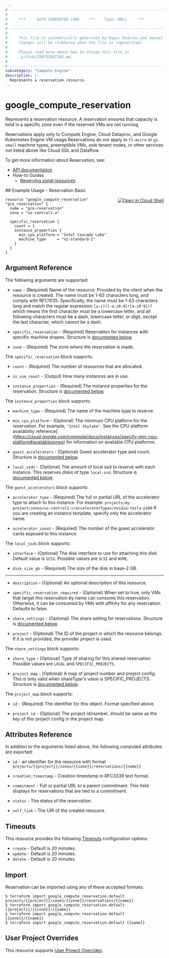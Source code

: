 ```yaml
---
# ----------------------------------------------------------------------------
#
#     ***     AUTO GENERATED CODE    ***    Type: MMv1     ***
#
# ----------------------------------------------------------------------------
#
#     This file is automatically generated by Magic Modules and manual
#     changes will be clobbered when the file is regenerated.
#
#     Please read more about how to change this file in
#     .github/CONTRIBUTING.md.
#
# ----------------------------------------------------------------------------
subcategory: "Compute Engine"
description: |-
  Represents a reservation resource.
---
```


# google\_compute\_reservation

Represents a reservation resource. A reservation ensures that capacity is
held in a specific zone even if the reserved VMs are not running.

Reservations apply only to Compute Engine, Cloud Dataproc, and Google
Kubernetes Engine VM usage.Reservations do not apply to `f1-micro` or
`g1-small` machine types, preemptible VMs, sole tenant nodes, or other
services not listed above
like Cloud SQL and Dataflow.


To get more information about Reservation, see:

* [API documentation](https://cloud.google.com/compute/docs/reference/rest/v1/reservations)
* How-to Guides
    * [Reserving zonal resources](https://cloud.google.com/compute/docs/instances/reserving-zonal-resources)

<div class = "oics-button" style="float: right; margin: 0 0 -15px">
  <a href="https://console.cloud.google.com/cloudshell/open?cloudshell_git_repo=https%3A%2F%2Fgithub.com%2Fterraform-google-modules%2Fdocs-examples.git&cloudshell_working_dir=reservation_basic&cloudshell_image=gcr.io%2Fgraphite-cloud-shell-images%2Fterraform%3Alatest&open_in_editor=main.tf&cloudshell_print=.%2Fmotd&cloudshell_tutorial=.%2Ftutorial.md" target="_blank">
    <img alt="Open in Cloud Shell" src="//gstatic.com/cloudssh/images/open-btn.svg" style="max-height: 44px; margin: 32px auto; max-width: 100%;">
  </a>
</div>
## Example Usage - Reservation Basic


```hcl
resource "google_compute_reservation" "gce_reservation" {
  name = "gce-reservation"
  zone = "us-central1-a"

  specific_reservation {
    count = 1
    instance_properties {
      min_cpu_platform = "Intel Cascade Lake"
      machine_type     = "n2-standard-2"
    }
  }
}
```

## Argument Reference

The following arguments are supported:


* `name` -
  (Required)
  Name of the resource. Provided by the client when the resource is
  created. The name must be 1-63 characters long, and comply with
  RFC1035. Specifically, the name must be 1-63 characters long and match
  the regular expression `[a-z]([-a-z0-9]*[a-z0-9])?` which means the
  first character must be a lowercase letter, and all following
  characters must be a dash, lowercase letter, or digit, except the last
  character, which cannot be a dash.

* `specific_reservation` -
  (Required)
  Reservation for instances with specific machine shapes.
  Structure is [documented below](#nested_specific_reservation).

* `zone` -
  (Required)
  The zone where the reservation is made.


<a name="nested_specific_reservation"></a>The `specific_reservation` block supports:

* `count` -
  (Required)
  The number of resources that are allocated.

* `in_use_count` -
  (Output)
  How many instances are in use.

* `instance_properties` -
  (Required)
  The instance properties for the reservation.
  Structure is [documented below](#nested_instance_properties).


<a name="nested_instance_properties"></a>The `instance_properties` block supports:

* `machine_type` -
  (Required)
  The name of the machine type to reserve.

* `min_cpu_platform` -
  (Optional)
  The minimum CPU platform for the reservation. For example,
  `"Intel Skylake"`. See
  the CPU platform availability reference](https://cloud.google.com/compute/docs/instances/specify-min-cpu-platform#availablezones)
  for information on available CPU platforms.

* `guest_accelerators` -
  (Optional)
  Guest accelerator type and count.
  Structure is [documented below](#nested_guest_accelerators).

* `local_ssds` -
  (Optional)
  The amount of local ssd to reserve with each instance. This
  reserves disks of type `local-ssd`.
  Structure is [documented below](#nested_local_ssds).


<a name="nested_guest_accelerators"></a>The `guest_accelerators` block supports:

* `accelerator_type` -
  (Required)
  The full or partial URL of the accelerator type to
  attach to this instance. For example:
  `projects/my-project/zones/us-central1-c/acceleratorTypes/nvidia-tesla-p100`
  If you are creating an instance template, specify only the accelerator name.

* `accelerator_count` -
  (Required)
  The number of the guest accelerator cards exposed to
  this instance.

<a name="nested_local_ssds"></a>The `local_ssds` block supports:

* `interface` -
  (Optional)
  The disk interface to use for attaching this disk.
  Default value is `SCSI`.
  Possible values are `SCSI` and `NVME`.

* `disk_size_gb` -
  (Required)
  The size of the disk in base-2 GB.

- - -


* `description` -
  (Optional)
  An optional description of this resource.

* `specific_reservation_required` -
  (Optional)
  When set to true, only VMs that target this reservation by name can
  consume this reservation. Otherwise, it can be consumed by VMs with
  affinity for any reservation. Defaults to false.

* `share_settings` -
  (Optional)
  The share setting for reservations.
  Structure is [documented below](#nested_share_settings).

* `project` - (Optional) The ID of the project in which the resource belongs.
    If it is not provided, the provider project is used.


<a name="nested_share_settings"></a>The `share_settings` block supports:

* `share_type` -
  (Optional)
  Type of sharing for this shared-reservation
  Possible values are `LOCAL` and `SPECIFIC_PROJECTS`.

* `project_map` -
  (Optional)
  A map of project number and project config. This is only valid when shareType's value is SPECIFIC_PROJECTS.
  Structure is [documented below](#nested_project_map).


<a name="nested_project_map"></a>The `project_map` block supports:

* `id` - (Required) The identifier for this object. Format specified above.

* `project_id` -
  (Optional)
  The project id/number, should be same as the key of this project config in the project map.

## Attributes Reference

In addition to the arguments listed above, the following computed attributes are exported:

* `id` - an identifier for the resource with format `projects/{{project}}/zones/{{zone}}/reservations/{{name}}`

* `creation_timestamp` -
  Creation timestamp in RFC3339 text format.

* `commitment` -
  Full or partial URL to a parent commitment. This field displays for
  reservations that are tied to a commitment.

* `status` -
  The status of the reservation.
* `self_link` - The URI of the created resource.


## Timeouts

This resource provides the following
[Timeouts](https://developer.hashicorp.com/terraform/plugin/sdkv2/resources/retries-and-customizable-timeouts) configuration options:

- `create` - Default is 20 minutes.
- `update` - Default is 20 minutes.
- `delete` - Default is 20 minutes.

## Import


Reservation can be imported using any of these accepted formats:

```
$ terraform import google_compute_reservation.default projects/{{project}}/zones/{{zone}}/reservations/{{name}}
$ terraform import google_compute_reservation.default {{project}}/{{zone}}/{{name}}
$ terraform import google_compute_reservation.default {{zone}}/{{name}}
$ terraform import google_compute_reservation.default {{name}}
```

## User Project Overrides

This resource supports [User Project Overrides](https://registry.terraform.io/providers/hashicorp/google/latest/docs/guides/provider_reference#user_project_override).
